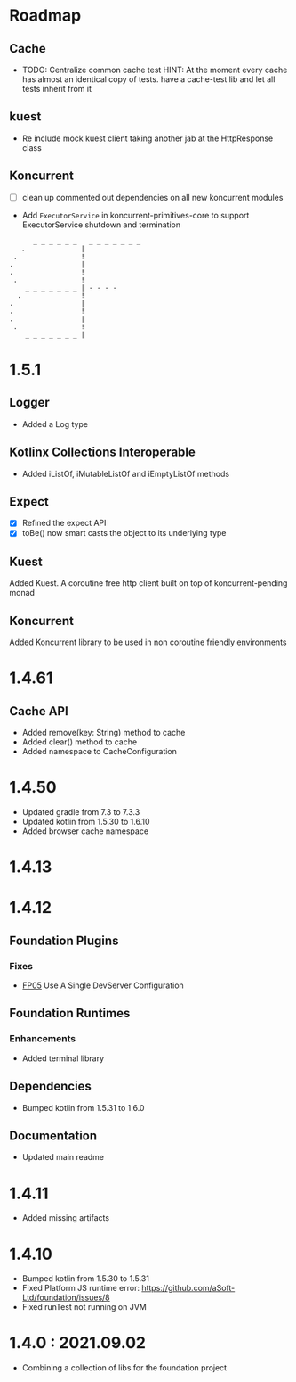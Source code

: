 # Roadmap

## Cache

- TODO: Centralize common cache test
  HINT: At the moment every cache has almost an identical copy of tests. have a cache-test lib and let all tests inherit from it

## kuest

- Re include mock kuest client taking another jab at the HttpResponse class

## Koncurrent

- [ ] clean up commented out dependencies on all new koncurrent modules
- Add `ExecutorService` in koncurrent-primitives-core to support ExecutorService shutdown and termination

```
      _ _ _ _ _ _   _ _ _ _ _ _ _ 
   .              |
 .                !
.                 |
.                 !
 .                !
    _ _ _ _ _ _ _ | - - - -
  .               !
.                 |
.                 !
.                 |
 .                !
    _ _ _ _ _ _ _ | 
```

# 1.5.1

## Logger

- Added a Log type

## Kotlinx Collections Interoperable

- Added iListOf, iMutableListOf and iEmptyListOf methods

## Expect

- [x] Refined the expect API
- [x] toBe<T>() now smart casts the object to its underlying type

## Kuest

Added Kuest. A coroutine free http client built on top of koncurrent-pending monad

## Koncurrent

Added Koncurrent library to be used in non coroutine friendly environments

# 1.4.61

## Cache API

- Added remove(key: String) method to cache
- Added clear() method to cache
- Added namespace to CacheConfiguration

# 1.4.50

- Updated gradle from 7.3 to 7.3.3
- Updated kotlin from 1.5.30 to 1.6.10
- Added browser cache namespace

# 1.4.13

# 1.4.12

## Foundation Plugins

### Fixes

- [FP05](https://github.com/aSoft-Ltd/foundation/issues/5) Use A Single DevServer Configuration

## Foundation Runtimes

### Enhancements

- Added terminal library

## Dependencies

- Bumped kotlin from 1.5.31 to 1.6.0

## Documentation

- Updated main readme

# 1.4.11

- Added missing artifacts

# 1.4.10

- Bumped kotlin from 1.5.30 to 1.5.31
- Fixed Platform JS runtime error: https://github.com/aSoft-Ltd/foundation/issues/8
- Fixed runTest not running on JVM

# 1.4.0 : 2021.09.02

- Combining a collection of libs for the foundation project